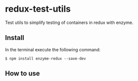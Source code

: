 # redux-test-utils

Test utils to simplify testing of containers in redux with enzyme.

## Install

In the terminal execute the following command:

```
$ npm install enzyme-redux --save-dev
```

## How to use



```